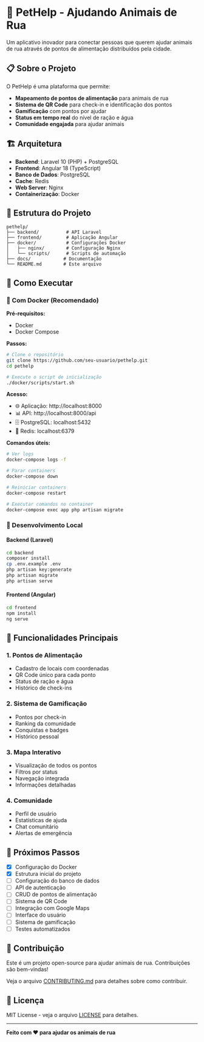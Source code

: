 # 🐾 PetHelp - Ajudando Animais de Rua

Um aplicativo inovador para conectar pessoas que querem ajudar animais de rua através de pontos de alimentação distribuídos pela cidade.

## 📋 Sobre o Projeto

O PetHelp é uma plataforma que permite:
- **Mapeamento de pontos de alimentação** para animais de rua
- **Sistema de QR Code** para check-in e identificação dos pontos
- **Gamificação** com pontos por ajudar
- **Status em tempo real** do nível de ração e água
- **Comunidade engajada** para ajudar animais

## 🏗️ Arquitetura

- **Backend**: Laravel 10 (PHP) + PostgreSQL
- **Frontend**: Angular 18 (TypeScript)
- **Banco de Dados**: PostgreSQL
- **Cache**: Redis
- **Web Server**: Nginx
- **Containerização**: Docker

## 📁 Estrutura do Projeto

```
pethelp/
├── backend/          # API Laravel
├── frontend/         # Aplicação Angular
├── docker/           # Configurações Docker
│   ├── nginx/        # Configuração Nginx
│   └── scripts/      # Scripts de automação
├── docs/            # Documentação
└── README.md        # Este arquivo
```

## 🚀 Como Executar

### 🐳 Com Docker (Recomendado)

**Pré-requisitos:**
- Docker
- Docker Compose

**Passos:**
```bash
# Clone o repositório
git clone https://github.com/seu-usuario/pethelp.git
cd pethelp

# Execute o script de inicialização
./docker/scripts/start.sh
```

**Acesso:**
- 🌐 Aplicação: http://localhost:8000
- 📊 API: http://localhost:8000/api
- 🗄️ PostgreSQL: localhost:5432
- 🔴 Redis: localhost:6379

**Comandos úteis:**
```bash
# Ver logs
docker-compose logs -f

# Parar containers
docker-compose down

# Reiniciar containers
docker-compose restart

# Executar comandos no container
docker-compose exec app php artisan migrate
```

### 🔧 Desenvolvimento Local

#### Backend (Laravel)

```bash
cd backend
composer install
cp .env.example .env
php artisan key:generate
php artisan migrate
php artisan serve
```

#### Frontend (Angular)

```bash
cd frontend
npm install
ng serve
```

## 🔧 Funcionalidades Principais

### 1. Pontos de Alimentação
- Cadastro de locais com coordenadas
- QR Code único para cada ponto
- Status de ração e água
- Histórico de check-ins

### 2. Sistema de Gamificação
- Pontos por check-in
- Ranking da comunidade
- Conquistas e badges
- Histórico pessoal

### 3. Mapa Interativo
- Visualização de todos os pontos
- Filtros por status
- Navegação integrada
- Informações detalhadas

### 4. Comunidade
- Perfil de usuário
- Estatísticas de ajuda
- Chat comunitário
- Alertas de emergência

## 🎯 Próximos Passos

- [x] Configuração do Docker
- [x] Estrutura inicial do projeto
- [ ] Configuração do banco de dados
- [ ] API de autenticação
- [ ] CRUD de pontos de alimentação
- [ ] Sistema de QR Code
- [ ] Integração com Google Maps
- [ ] Interface do usuário
- [ ] Sistema de gamificação
- [ ] Testes automatizados

## 🤝 Contribuição

Este é um projeto open-source para ajudar animais de rua. Contribuições são bem-vindas!

Veja o arquivo [CONTRIBUTING.md](CONTRIBUTING.md) para detalhes sobre como contribuir.

## 📄 Licença

MIT License - veja o arquivo [LICENSE](LICENSE) para detalhes.

---

**Feito com ❤️ para ajudar os animais de rua** 